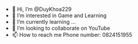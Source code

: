- 👋 Hi, I’m @DuyKhoa229
- 👀 I’m interested in Game and Learning
- 🌱 I’m currently learning ...
- 💞️ I’m looking to collaborate on YouTube 
- 📫 How to reach me Phone number: 0824151955

<!---
DuyKhoa229/DuyKhoa229 is a ✨ special ✨ repository because its `README.md` (this file) appears on your GitHub profile.
You can click the Preview link to take a look at your changes.
--->
